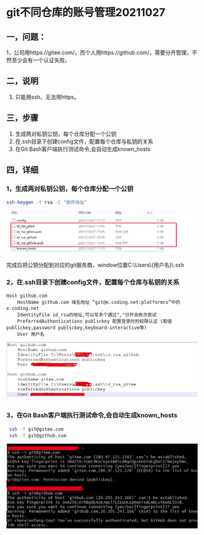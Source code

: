 # git不同仓库的账号管理20211027

## 一，问题：

1，公司用https://gitee.com/，而个人用https://github.com/，需要分开管理，不然至少会有一个认证失败。



## 二，说明

1. 只能用ssh，无法用https。

## 三，步骤

1. 生成两对私钥公钥，每个仓库分配一个公钥
2. 在.ssh目录下创建config文件，配置每个仓库与私钥的关系
3. 在Git Bash客户端执行测试命令,会自动生成known_hosts

## 四，详细

### 	1，生成两对私钥公钥，每个仓库分配一个公钥

```sh
ssh-keygen -t rsa -C "邮件地址"
```

![image-20211027175416578](img/image-20211027175416578.png)

完成后把公钥分配到对应的git服务商，window位置C:\Users\\{用户名}\\.ssh

### 2，在.ssh目录下创建config文件，配置每个仓库与私钥的关系

```properties
Host github.com                 
    HostName github.com 域名地址 “git@e.coding.net:platformcs”中的e.coding.net
    IdentityFile id_rsa的地址,可以写多个通过","分开会依次尝试
    PreferredAuthentications publickey 配置登录时的权限认证 (取值publickey,password publickey,keyboard-interactive等)
    User 用户名
```

![image-20211027175805826](img/image-20211027175805826.png)

### 3，在Git Bash客户端执行测试命令,会自动生成known_hosts

```sh
 ssh -T git@gitee.com
 ssh -T git@github.com
```

![image-20211027180603894](img/image-20211027180603894.png)